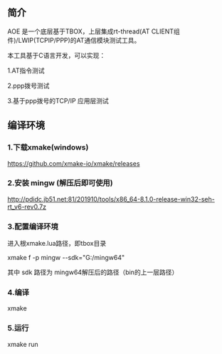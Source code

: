 ## 简介

AOE 是一个底层基于TBOX，上层集成rt-thread(AT CLIENT组件)/LWIP(TCPIP/PPP)的AT通信模块测试工具。

本工具基于C语言开发，可以实现：

1.AT指令测试

2.ppp拨号测试

3.基于ppp拨号的TCP/IP 应用层测试





## 编译环境

### 1.下载xmake(windows)

https://github.com/xmake-io/xmake/releases

### 2.安装 mingw (解压后即可使用)

http://pdidc.jb51.net:81/201910/tools/x86_64-8.1.0-release-win32-seh-rt_v6-rev0.7z

### 3.配置编译环境

进入根xmake.lua路径，即tbox目录

xmake f -p mingw --sdk="G:/mingw64"

其中 sdk 路径为 mingw64解压后的路径（bin的上一层路径）

### 4.编译

xmake

### 5.运行

xmake run







